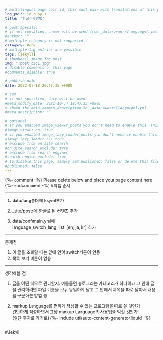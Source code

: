 ```yaml
---
# multilingual page pair id, this must pair with translations of this page. (This name must be unique)
lng_pair: id_ruby_1
title: "한글추가방법"

# post specific
# if not specified, .name will be used from _data/owner/[language].yml
#author: ""
# multiple category is not supported
category: Ruby
# multiple tag entries are possible
tags: [jekyll]
# thumbnail image for post
img: ":post_pic1.jpg"
# disable comments on this page
#comments_disable: true

# publish date
date: 2022-07-18 20:47:35 +0900

# seo
# if not specified, date will be used.
#meta_modify_date: 2021-10-14 18:47:35 +0900
# check the meta_common_description in _data/owner/[language].yml
#meta_description: ""

# optional
# if you enabled image_viewer_posts you don't need to enable this. This is only if image_viewer_posts = false
#image_viewer_on: true
# if you enabled image_lazy_loader_posts you don't need to enable this. This is only if image_lazy_loader_posts = false
#image_lazy_loader_on: true
# exclude from on site search
#on_site_search_exclude: true
# exclude from search engines
#search_engine_exclude: true
# to disable this page, simply set published: false or delete this file
#published: false
---
```


{%- comment -%} Please delete below and place your page content here {%- endcomment -%}
#작업 순서
<hr>

1. data/lang폴더에 kr.yml추가<br>


2. _site/posts에 한글로 된 컨텐츠 추가<br>


3. data/conf/main.yml에
   <br>language_switch_lang_list: [en, ja, kr] 추가

<hr>
문제점  <br>

1. 이 글을 조회할 때는 옆에 언어 switch버튼이 안뜸
2. 목록 보기 버튼이 없음
<hr>

생각해볼 점<br>

1. 글을 어떤 식으로 관리할지. 예를들면 블로그라는 카테고리가 하나이고
   그 안에 글을 관리하려면 파일 이름을 모두 동일하게 달고
   그 안에서 제목을 따로 달아서 내용을 구분하는 방법 등

2. markup Language를 편하게 작성할 수 있는 프로그램을 따로 쓸 것인가 <br>
   간단하게 작성하면서 그냥 markup Language의 사용법을 익힐 것인가<br>
   (일단 후자로 가기로)
{%- include util/auto-content-generator.liquid -%}

<!-- outline-start -->
<hr>
#Jekyll

<!-- outline-end -->
